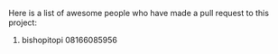Here is a list of awesome people who have made a pull request to this project:

1. bishopitopi 08166085956
